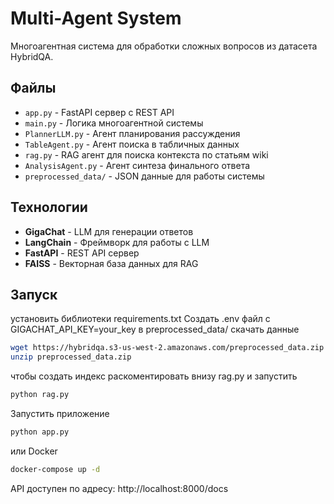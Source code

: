 # Multi-Agent System

Многоагентная система для обработки сложных вопросов из датасета HybridQA.

## Файлы

- `app.py` - FastAPI сервер с REST API
- `main.py` - Логика многоагентной системы
- `PlannerLLM.py` - Агент планирования рассуждения
- `TableAgent.py` - Агент поиска в табличных данных
- `rag.py` - RAG агент для поиска контекста по статьям wiki
- `AnalysisAgent.py` - Агент синтеза финального ответа
- `preprocessed_data/` - JSON данные для работы системы

## Технологии

- **GigaChat** - LLM для генерации ответов
- **LangChain** - Фреймворк для работы с LLM
- **FastAPI** - REST API сервер
- **FAISS** - Векторная база данных для RAG

## Запуск
установить библиотеки requirements.txt
Создать .env файл с GIGACHAT_API_KEY=your_key
в preprocessed_data/ скачать данные
```bash
wget https://hybridqa.s3-us-west-2.amazonaws.com/preprocessed_data.zip
unzip preprocessed_data.zip
```
чтобы создать индекс раскоментировать внизу rag.py и запустить
```bash
python rag.py
```
Запустить приложение
```bash
python app.py
```
или Docker
```bash
docker-compose up -d
```

API доступен по адресу: http://localhost:8000/docs
